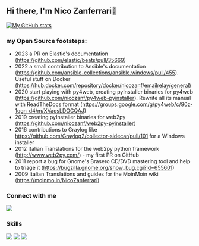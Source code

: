 ## Hi there, I'm Nico Zanferrari👋 

[![My GitHub stats](https://github-readme-stats.vercel.app/api?username=nicozanf&show_icons=true)](https://github.com/anuraghazra/github-readme-stats)

### my Open Source footsteps: ###

- 2023 a PR on Elastic's documentation (https://github.com/elastic/beats/pull/35669)
- 2022 a small contribution to Ansible's documentation (https://github.com/ansible-collections/ansible.windows/pull/455).
       Useful stuff on Docker (https://hub.docker.com/repository/docker/nicozanf/emailrelay/general)
- 2020 start playing with py4web, creating pyInstaller binaries for py4web (https://github.com/nicozanf/py4web-pyinstaller).
       Rewrite all its manual with ReadTheDocs format (https://groups.google.com/g/py4web/c/90z-1ogn_d4/m/XVaosLDOCQAJ)
- 2019 creating pyInstaller binaries for web2py (https://github.com/nicozanf/web2py-pyinstaller)
- 2016 contributions to Graylog like https://github.com/Graylog2/collector-sidecar/pull/101 for a Windows installer
- 2012 Italian Translations for the web2py python framework (http://www.web2py.com/) - my first PR on GitHub
- 2011 report a bug for Gnome's Brasero CD/DVD mastering tool and help to triage it (https://bugzilla.gnome.org/show_bug.cgi?id=655601)
- 2009 Italian Translations and guides for the MoinMoin wiki (https://moinmo.in/NicoZanferrari)

### Connect with me 

[<img src="https://img.shields.io/badge/gmail-D14836?&style=for-the-badge&logo=gmail&logoColor=white"/>][gmail]

### Skills

<img src="https://img.shields.io/badge/python-%233776AB.svg?&style=for-the-badge&logo=python&logoColor=white" />

<img src="https://img.shields.io/badge/ubuntu-E95420?logo=ubuntu&logoColor=white&style=for-the-badgee" />

<img src="https://img.shields.io/badge/windows-0078D6?logo=windows&logoColor=white&style=for-the-badge" />


[gmail]: mailto:nicozanf@gmail.com
